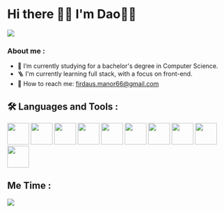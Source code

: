 # Hi there 👋🏼 I'm Dao🌟👀

<img src="https://user-images.githubusercontent.com/122346708/213785967-988405b6-03d0-4301-83f1-b97452ad7041.gif"/>


### About me :

- 🍨 I’m currently studying for a bachelor's degree in Computer Science.
- 🪜 I'm currently learning full stack, with a focus on front-end.
- 📧 How to reach me: firdaus.manor66@gmail.com


## 🛠️ Languages and Tools :

<img src="https://user-images.githubusercontent.com/122346708/213784388-d6be1c02-583a-4049-8864-f33e3dfa8ec2.png" width="50" height="50"/> <img src="https://user-images.githubusercontent.com/122346708/213784307-038523f1-8fcc-47e2-8d16-b9c14d0a3eb9.png" width="50" height="50"/> <img src="https://user-images.githubusercontent.com/122346708/213784476-69e75cf2-3d3c-4b84-8d0e-df5d58c70a8f.png" width="50" height="50"/> <img src="https://user-images.githubusercontent.com/122346708/213784491-ef7580fc-f0f6-469c-b4b2-5683c88576d0.png" width="50" height="50"/> <img src="https://user-images.githubusercontent.com/122346708/213784525-b9469971-571e-40e4-a322-7b9db9e61732.png" width="50" height="50"/> <img src="https://user-images.githubusercontent.com/122346708/213784543-18f1574e-7244-4272-a0bc-19d090fc894e.png" width="50" height="50"/> <img src="https://user-images.githubusercontent.com/122346708/213789129-fdcbf84a-9a12-41e7-b78a-534aee5b8f1b.png" width="50" height="50"/> <img src="https://user-images.githubusercontent.com/122346708/213789161-b2e595e4-776e-4acf-a2e1-c169b5d67df1.png" width="50" height="50"/> <img src="https://user-images.githubusercontent.com/122346708/213788773-2bd59be8-375f-4844-8c89-b938ded67aea.png" width="50" height="50"/> <img src="https://user-images.githubusercontent.com/122346708/213784580-65cbc9dc-2b1a-4c01-ac2a-2b2d07b9368a.png" width="50" height="50"/>


## Me Time :

<img src="http://knplabs.com/fr/blog/diving-into-docker-live-coding-session" align="center"/>
